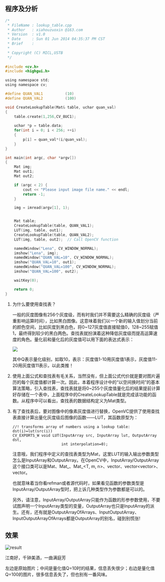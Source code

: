 <!---title:OpenCV基础篇之查找表-->
<!---keywords:OpenCV-->
<!---date:2014-09-18-->

## 程序及分析

```c
/*
 * FileName : lookup_table.cpp
 * Author   : xiahouzuoxin @163.com
 * Version  : v1.0
 * Date     : Sun 01 Jun 2014 04:35:37 PM CST
 * Brief    : 
 * 
 * Copyright (C) MICL,USTB
 */
 
#include <cv.h>
#include <highgui.h>

using namespace std;
using namespace cv;

#define QUAN_VAL1          (10)
#define QUAN_VAL2          (100)

void CreateLookupTable(Mat& table, uchar quan_val)
{
    table.create(1,256,CV_8UC1);
	
    uchar *p = table.data;
	for(int i = 0; i < 256; ++i)
	{
		p[i] = quan_val*(i/quan_val);
	}
}

int main(int argc, char *argv[])
{
    Mat img;
    Mat out1;
    Mat out2;

    if (argc < 2) {
        cout << "Please input image file name." << endl;
        return -1;
    }

    img = imread(argv[1], 1);


    Mat table;
    CreateLookupTable(table, QUAN_VAL1);
    LUT(img, table, out1);
    CreateLookupTable(table, QUAN_VAL2);
    LUT(img, table, out2);  // Call OpenCV function

    namedWindow("Lena", CV_WINDOW_NORMAL);
    imshow("Lena", img);
    namedWindow("QUAN_VAL=10", CV_WINDOW_NORMAL);
    imshow("QUAN_VAL=10", out1);
    namedWindow("QUAN_VAL=100", CV_WINDOW_NORMAL);
    imshow("QUAN_VAL=100", out2);

    waitKey(0);

    return 0;
}
```

1.	为什么要使用查找表？

	一般的灰度图像有256个灰度级，而有时我们并不需要这么精确的灰度级（严重影响运算时间），比如黑白图像。这意味着我们以一个新的输入值划分当前的颜色空间，比如灰度到黑白色，将0~127灰度值直接赋值0，128~255赋值1，最终得到较少的黑白两色。查找表就扮演着这种降低灰度级而提高运算速度的角色。量化前和量化后的灰度值可以用下面的表达式表示：
	
	<img src="https://latex.codecogs.com/png.latex? \small I_{\text{new}}=\frac{I_{\text{old}}}{Q}*Q">

	其中Q表示量化级别，如取10，表示：灰度值1-10用灰度值1表示，灰度值11-20用灰度值11表示，以此类推！
	
2.	使用上面公式和查找表有毛关系，当然没有，但上面公式代价就是要对图片遍历的每个灰度值都计算一次。因此，本着程序设计中的“以空间换时间”的基本算法策略，引入查找表，查找表就是将0~255个灰度值量化后的结果提前计算好存储在一个表中，上面程序中的CreateLookupTable就是完成该功能的函数。从程序中可以看出，查找表的数据结构定义为Mat类型。

3.	有了查找表后，要对图像中的像素灰度值进行替换，OpenVC提供了使用查找表直接计算出量化灰度级后图像的函数——LUT，其函数原型为：

	```
	//! transforms array of numbers using a lookup table: dst(i)=lut(src(i))
	CV_EXPORTS_W void LUT(InputArray src, InputArray lut, OutputArray dst,
	                      int interpolation=0);
	```

	注意哦，我们程序中定义的查找表类型为Mat，这里LUT的输入输出参数类型怎么是InputArray和OutputArray。在OpenCV中，InputArray/OutputArray这个接口类可以是Mat、Mat_<T>、Mat_<T, m, n>、vector<T>、vector<vector<T>>、vector<Mat>。
	
	也就意味着当你看refman或者源代码时，如果看见函数的参数类型是InputArray/OutputArray型时，把上诉几种类型作为参数都是可以的。

	另外，请注意，InputArray/OutputArray只能作为函数的形参参数使用，不要试图声明一个InputArray类型的变量，OutputArray也只是InputArray的派生。还有，还有就是OutputArrayOfArrays、InputOutputArray、InputOutputArrayOfArrays都是OutputArray的别名，碰到别慌张!


## 效果

![result]

江南好，千钟美酒，一曲满庭芳

左边是原始图片；中间是量化值Q=10时的结果，信息丢失很少；右边是量化值Q=100的图片，很多信息丢失了，但也别有一番风味。

[result]:../images/OpenCV基础篇之查找表/result.png
